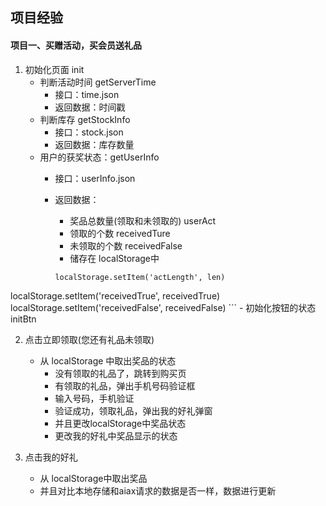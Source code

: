 ## 项目经验

#### 项目一、买赠活动，买会员送礼品
1. 初始化页面 init
    - 判断活动时间 getServerTime
        - 接口：time.json
        - 返回数据：时间戳
    - 判断库存 getStockInfo
        - 接口：stock.json
        - 返回数据：库存数量
    - 用户的获奖状态：getUserInfo
        - 接口：userInfo.json
        - 返回数据：
            - 奖品总数量(领取和未领取的) userAct
            - 领取的个数 receivedTure
            - 未领取的个数 receivedFalse
            - 储存在 localStorage中
            
            ```
            localStorage.setItem('actLength', len) 
localStorage.setItem('receivedTrue', receivedTrue)
localStorage.setItem('receivedFalse', receivedFalse)
            ```
    - 初始化按钮的状态 initBtn

2. 点击立即领取(您还有礼品未领取)
    - 从 localStorage 中取出奖品的状态
        - 没有领取的礼品了，跳转到购买页
        - 有领取的礼品，弹出手机号码验证框
        - 输入号码，手机验证
        - 验证成功，领取礼品，弹出我的好礼弹窗
        - 并且更改localStorage中奖品状态
        - 更改我的好礼中奖品显示的状态

3. 点击我的好礼
    - 从 localStorage中取出奖品
    - 并且对比本地存储和aiax请求的数据是否一样，数据进行更新


